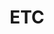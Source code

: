 ---
    title: ETC
    permalink: /categories/etc/
    layout: category
    author_profile: false
    taxonomy: etc
    sidebar: 
        nav: "sidebar-posts"
---